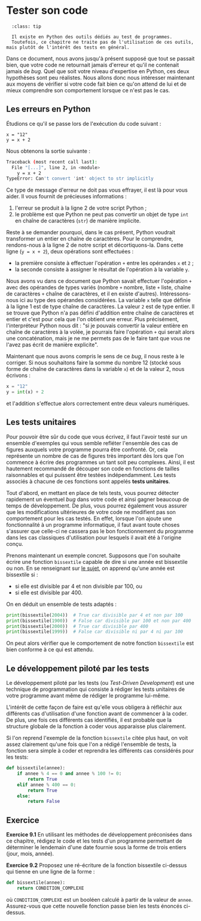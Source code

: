 # Tester son code

```{admonition} Pour info
  :class: tip

  Il existe en Python des outils dédiés au test de programmes.
  Toutefois, ce chapitre ne traite pas de l'utilisation de ces outils, mais plutôt de l'intérêt des tests en général.
```

Dans ce document, nous avons jusqu'à présent supposé que tout se passait bien, que votre code ne retournait jamais d'erreur et qu'il ne contenait jamais de _bug_.
Quel que soit votre niveau d'expertise en Python, ces deux hypothèses sont peu réalistes.
Nous allons donc nous intéresser maintenant aux moyens de vérifier si votre code fait bien ce qu'on attend de lui et de mieux comprendre son comportement lorsque ce n'est pas le cas.

## Les erreurs en Python

Étudions ce qu'il se passe lors de l'exécution du code suivant :
```
x = "12"
y = x + 2
```

Nous obtenons la sortie suivante :
```bash
Traceback (most recent call last):
  File "[...]", line 2, in <module>
    y = x + 2
TypeError: Can't convert 'int' object to str implicitly
```

Ce type de message d'erreur ne doit pas vous effrayer, il est là pour vous aider.
Il vous fournit de précieuses informations :

1. l'erreur se produit à la ligne 2 de votre script Python ;
2. le problème est que Python ne peut pas convertir un objet de type `int` en chaîne de caractères (`str`) de manière implicite.

Reste à se demander pourquoi, dans le cas présent, Python voudrait transformer un entier en chaîne de caractères.
Pour le comprendre, rendons-nous à la ligne 2 de notre script et décortiquons-la.
Dans cette ligne (`y = x + 2`), deux opérations sont effectuées :

* la première consiste à effectuer l'opération `+` entre les opérandes `x` et `2` ;
* la seconde consiste à assigner le résultat de l'opération à la variable `y`.

Nous avons vu dans ce document que Python savait effectuer l'opération `+` avec des opérandes de types variés (nombre `+` nombre, liste `+` liste, chaîne de caractères `+` chaîne de caractères, et il en existe d'autres).
Intéressons-nous ici au type des opérandes considérées.
La variable `x` telle que définie à la ligne 1 est de type chaîne de caractères.
La valeur `2` est de type entier.
Il se trouve que Python n'a pas défini d'addition entre chaîne de caractères et entier et c'est pour cela que l'on obtient une erreur.
Plus précisément, l'interpréteur Python nous dit : "si je pouvais convertir la valeur entière en chaîne de caractères à la volée, je pourrais faire l'opération `+` qui serait alors une concaténation, mais je ne me permets pas de le faire tant que vous ne l'avez pas écrit de manière explicite".

Maintenant que nous avons compris le sens de ce _bug_, il nous reste à le corriger.
Si nous souhaitons faire la somme du nombre 12 (stocké sous forme de chaîne de caractères dans la variable `x`) et de la valeur 2, nous écrivons :
```python
x = "12"
y = int(x) + 2
```
et l'addition s'effectue alors correctement entre deux valeurs numériques.


## Les tests unitaires

Pour pouvoir être sûr du code que vous écrivez, il faut l'avoir testé sur un ensemble d'exemples qui vous semble refléter l'ensemble des cas de figures auxquels votre programme pourra être confronté.
Or, cela représente un nombre de cas de figures très important dès lors que l'on commence à écrire des programmes un tant soit peu complexes.
Ainsi, il est hautement recommandé de découper son code en fonctions de tailles raisonnables et qui puissent être testées indépendamment.
Les tests associés à chacune de ces fonctions sont appelés **tests unitaires**.

Tout d'abord, en mettant en place de tels tests, vous pourrez détecter rapidement un éventuel _bug_ dans votre code et ainsi gagner beaucoup de temps de développement. De plus, vous pourrez également vous assurer que les modifications ultérieures de votre code ne modifient pas son comportement pour les cas testés.
En effet, lorsque l'on ajoute une fonctionnalité à un programme informatique, il faut avant toute choses s'assurer que celle-ci ne cassera pas le bon fonctionnement du programme dans les cas classiques d'utilisation pour lesquels il avait été à l'origine conçu.

Prenons maintenant un exemple concret.
Supposons que l'on souhaite écrire une fonction `bissextile` capable de dire si une année est bissextile ou non.
En se renseignant sur [le sujet](https://fr.wikipedia.org/wiki/Année_bissextile), on apprend qu'une année est bissextile si :

* si elle est divisible par 4 et non divisible par 100, ou
* si elle est divisible par 400.

On en déduit un ensemble de tests adaptés :
```python
print(bissextile(2004))  # True car divisible par 4 et non par 100
print(bissextile(1900))  # False car divisible par 100 et non par 400
print(bissextile(2000))  # True car divisible par 400
print(bissextile(1999))  # False car divisible ni par 4 ni par 100
```

On peut alors vérifier que le comportement de notre fonction `bissextile` est bien conforme à ce qui est attendu.


## Le développement piloté par les tests

Le développement piloté par les tests (ou _Test-Driven Development_) est une technique de programmation qui consiste à rédiger les tests unitaires de votre programme avant même de rédiger le programme lui-même.

L'intérêt de cette façon de faire est qu'elle vous obligera à réfléchir aux différents cas d'utilisation d'une fonction avant de commencer à la coder.
De plus, une fois ces différents cas identifiés, il est probable que la structure globale de la fonction à coder vous apparaisse plus clairement.

Si l'on reprend l'exemple de la fonction `bissextile` citée plus haut, on voit assez clairement qu'une fois que l'on a rédigé l'ensemble de tests, la fonction sera simple à coder et reprendra les différents cas considérés pour les tests:
```python
def bissextile(annee):
    if annee % 4 == 0 and annee % 100 != 0:
        return True
    elif annee % 400 == 0:
        return True
    else:
        return False
```

## Exercice


**Exercice 9.1**
En utilisant les méthodes de développement préconisées dans ce chapitre, rédigez le code et les tests d'un programme permettant de déterminer le lendemain d'une date fournie sous la forme de trois entiers (jour, mois, année).

**Exercice 9.2**
Proposez une ré-écriture de la fonction bissextile ci-dessus qui tienne en une ligne de la forme :

```python
def bissextile(annee):
    return CONDITION_COMPLEXE
```

où `CONDITION_COMPLEXE` est un booléen calculé à partir de la valeur de `annee`.
Assurez-vous que cette nouvelle fonction passe bien les tests énoncés ci-dessus.
